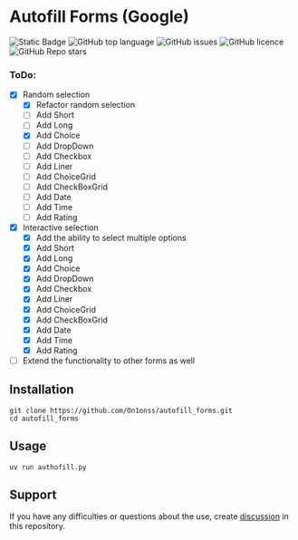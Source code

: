 ﻿# Autofill Forms (Google)


<!--A block of information about the repository in badges-->
![Static Badge](https://img.shields.io/badge/On1onss-autofill_forms-autofill_forms)
![GitHub top language](https://img.shields.io/github/languages/top/On1onss/autofill_forms)
![GitHub issues](https://img.shields.io/github/issues/On1onss/autofill_forms)
![GitHub licence](https://img.shields.io/github/license/On1onss/autofill_forms)
![GitHub Repo stars](https://img.shields.io/github/stars/On1onss/autofill_forms)

### ToDo:
- [x] Random selection
  - [x] Refactor random selection
  - [ ] Add Short
  - [ ] Add Long
  - [x] Add Choice
  - [ ] Add DropDown
  - [ ] Add Checkbox
  - [ ] Add Liner
  - [ ] Add ChoiceGrid
  - [ ] Add CheckBoxGrid
  - [ ] Add Date
  - [ ] Add Time
  - [ ] Add Rating
- [x] Interactive selection
  - [x] Add the ability to select multiple options
  - [x] Add Short
  - [x] Add Long
  - [x] Add Choice
  - [x] Add DropDown
  - [x] Add Checkbox
  - [x] Add Liner
  - [x] Add ChoiceGrid
  - [x] Add CheckBoxGrid
  - [x] Add Date
  - [x] Add Time
  - [x] Add Rating
- [ ] Extend the functionality to other forms as well

<!--Installation-->
## Installation

```Shell
git clone https://github.com/On1onss/autofill_forms.git
cd autofill_forms
```

<!--Launch-->
## Usage
```Shell
uv run authofill.py
```


<!--Support-->
## Support
If you have any difficulties or questions about the use, create 
[discussion](https://github.com/On1onss/autofill_forms/issues/new/choose) in this repository.




